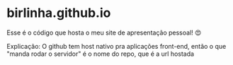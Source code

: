 # birlinha.github.io

Esse é o código que hosta o meu site de apresentação pessoal! :heart_eyes:

Explicação:
O github tem host nativo pra aplicações front-end, então o que "manda rodar o servidor" é o nome do repo, que é a url hostada
